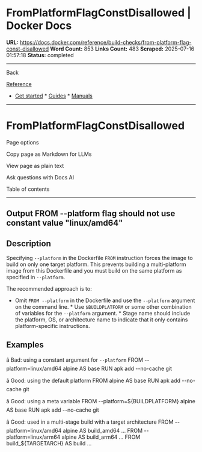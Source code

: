 # FromPlatformFlagConstDisallowed | Docker Docs

**URL:** https://docs.docker.com/reference/build-checks/from-platform-flag-const-disallowed
**Word Count:** 853
**Links Count:** 483
**Scraped:** 2025-07-16 01:57:18
**Status:** completed

---

Back

[Reference](https://docs.docker.com/reference/)

  * [Get started](https://docs.docker.com/get-started/)   * [Guides](https://docs.docker.com/guides/)   * [Manuals](https://docs.docker.com/manuals/)

* * *

# FromPlatformFlagConstDisallowed

Page options

Copy page as Markdown for LLMs

View page as plain text

Ask questions with Docs AI

Table of contents

* * *

## Output               FROM --platform flag should not use constant value "linux/amd64"

## Description

Specifying `--platform` in the Dockerfile `FROM` instruction forces the image to build on only one target platform. This prevents building a multi-platform image from this Dockerfile and you must build on the same platform as specified in `--platform`.

The recommended approach is to:

  * Omit `FROM --platform` in the Dockerfile and use the `--platform` argument on the command line.   * Use `$BUILDPLATFORM` or some other combination of variables for the `--platform` argument.   * Stage name should include the platform, OS, or architecture name to indicate that it only contains platform-specific instructions.

## Examples

â Bad: using a constant argument for `--platform`               FROM --platform=linux/amd64 alpine AS base     RUN apk add --no-cache git

â Good: using the default platform               FROM alpine AS base     RUN apk add --no-cache git

â Good: using a meta variable               FROM --platform=${BUILDPLATFORM} alpine AS base     RUN apk add --no-cache git

â Good: used in a multi-stage build with a target architecture               FROM --platform=linux/amd64 alpine AS build_amd64     ...          FROM --platform=linux/arm64 alpine AS build_arm64     ...          FROM build_${TARGETARCH} AS build     ...